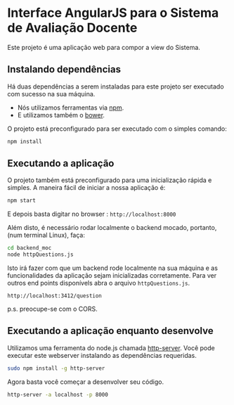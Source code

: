 # Interface AngularJS para o Sistema de Avaliação Docente

Este projeto é uma aplicação web para compor a view do Sistema. 


## Instalando dependências

Há duas dependências a serem instaladas para este projeto ser executado com sucesso na sua máquina. 

* Nós utilizamos ferramentas via [npm][npm].
* E utilizamos também o [bower][bower].

O projeto está preconfigurado para ser executado com o simples comando: 

```bash
npm install
```

## Executando a aplicação

O projeto também está preconfigurado para uma inicialização rápida e simples. A maneira fácil de iniciar a nossa aplicação é: 

``` bash
npm start
```

E depois basta digitar no browser : `http://localhost:8000`

Além disto, é necessário rodar localmente o backend mocado, portanto, (num terminal Linux), faça: 

```bash
cd backend_moc
node httpQuestions.js
```

Isto irá fazer com que um backend rode localmente na sua máquina e as funcionalidades da aplicação sejam inicializadas corretamente. Para ver outros end points disponívels abra o arquivo `httpQuestions.js`.

```
http://localhost:3412/question
```

p.s. preocupe-se com o CORS.


## Executando a aplicação enquanto desenvolve

Utilizamos uma ferramenta do node.js chamada [http-server][http-server]. Você pode executar este webserver instalando as dependências requeridas. 

```bash
sudo npm install -g http-server
```

Agora basta você começar a desenvolver seu código. 

```bash
http-server -a localhost -p 8000
```


[bower]: http://bower.io
[npm]: https://www.npmjs.org/
[node]: http://nodejs.org
[http-server]: https://github.com/nodeapps/http-server
